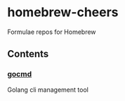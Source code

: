 homebrew-cheers
===

Formulae repos for Homebrew

Contents
---

### [gocmd](https://github.com/sawadashota/gocmd)

Golang cli management tool
